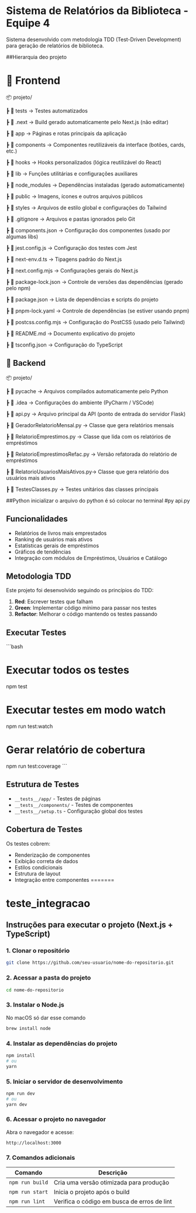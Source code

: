 
# Sistema de Relatórios da Biblioteca - Equipe 4

Sistema desenvolvido com metodologia TDD (Test-Driven Development) para geração de relatórios de biblioteca.

##Hierarquia deo projeto

# 🧩 Frontend 
📦 projeto/

┣ 📂 tests → Testes automatizados

┣ 📂 .next → Build gerado automaticamente pelo Next.js (não editar)

┣ 📂 app → Páginas e rotas principais da aplicação

┣ 📂 components → Componentes reutilizáveis da interface (botões, cards, etc.)

┣ 📂 hooks → Hooks personalizados (lógica reutilizável do React)

┣ 📂 lib → Funções utilitárias e configurações auxiliares

┣ 📂 node_modules → Dependências instaladas (gerado automaticamente)

┣ 📂 public → Imagens, ícones e outros arquivos públicos

┣ 📂 styles → Arquivos de estilo global e configurações do Tailwind

┣ 📜 .gitignore → Arquivos e pastas ignorados pelo Git

┣ 📜 components.json → Configuração dos componentes (usado por algumas libs)

┣ 📜 jest.config.js → Configuração dos testes com Jest

┣ 📜 next-env.d.ts → Tipagens padrão do Next.js

┣ 📜 next.config.mjs → Configurações gerais do Next.js

┣ 📜 package-lock.json → Controle de versões das dependências (gerado pelo npm)

┣ 📜 package.json → Lista de dependências e scripts do projeto

┣ 📜 pnpm-lock.yaml → Controle de dependências (se estiver usando pnpm)

┣ 📜 postcss.config.mjs → Configuração do PostCSS (usado pelo Tailwind)

┣ 📜 README.md → Documento explicativo do projeto

┣ 📜 tsconfig.json → Configuração do TypeScript


## 🐍 Backend
📦 projeto/

┣ 📂 pycache → Arquivos compilados automaticamente pelo Python

┣ 📂 .idea → Configurações do ambiente (PyCharm / VSCode)

┣ 📜 api.py → Arquivo principal da API (ponto de entrada do servidor Flask)

┣ 📜 GeradorRelatorioMensal.py → Classe que gera relatórios mensais

┣ 📜 RelatorioEmprestimos.py → Classe que lida com os relatórios de empréstimos

┣ 📜 RelatorioEmprestimosRefac.py → Versão refatorada do relatório de empréstimos

┣ 📜 RelatorioUsuariosMaisAtivos.py→ Classe que gera relatório dos usuários mais ativos

┣ 📜 TestesClasses.py → Testes unitários das classes principais

##Python
inicializar o arquivo do python é só colocar no terminal
#py api.py


## Funcionalidades

- Relatórios de livros mais emprestados
- Ranking de usuários mais ativos
- Estatísticas gerais de empréstimos
- Gráficos de tendências
- Integração com módulos de Empréstimos, Usuários e Catálogo

## Metodologia TDD

Este projeto foi desenvolvido seguindo os princípios do TDD:

1. **Red**: Escrever testes que falham
2. **Green**: Implementar código mínimo para passar nos testes
3. **Refactor**: Melhorar o código mantendo os testes passando

## Executar Testes

\`\`\`bash
# Executar todos os testes
npm test

# Executar testes em modo watch
npm run test:watch

# Gerar relatório de cobertura
npm run test:coverage
\`\`\`

## Estrutura de Testes

- `__tests__/app/` - Testes de páginas
- `__tests__/components/` - Testes de componentes
- `__tests__/setup.ts` - Configuração global dos testes

## Cobertura de Testes

Os testes cobrem:
- Renderização de componentes
- Exibição correta de dados
- Estilos condicionais
- Estrutura de layout
- Integração entre componentes
=======



# teste_integracao

## Instruções para executar o projeto (Next.js + TypeScript)

### 1. Clonar o repositório

```bash
git clone https://github.com/seu-usuario/nome-do-repositorio.git
```

### 2. Acessar a pasta do projeto

```bash
cd nome-do-repositorio
```

### 3. Instalar o Node.js 

No macOS só dar esse comando

```bash
brew install node
```

### 4. Instalar as dependências do projeto

```bash
npm install
# ou
yarn
```

### 5. Iniciar o servidor de desenvolvimento

```bash
npm run dev
# ou
yarn dev
```

### 6. Acessar o projeto no navegador

Abra o navegador e acesse:

```
http://localhost:3000
```

### 7. Comandos adicionais

| Comando         | Descrição                                   |
| --------------- | ------------------------------------------- |
| `npm run build` | Cria uma versão otimizada para produção     |
| `npm run start` | Inicia o projeto após o build               |
| `npm run lint`  | Verifica o código em busca de erros de lint |

